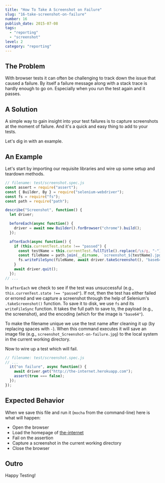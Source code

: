 ```yaml
---
title: "How To Take A Screenshot on Failure"
slug: "16-take-screenshot-on-failure"
number: 16
publish_date: 2015-07-08
tags:
  - "reporting"
  - "screenshot"
level: 2
category: "reporting"
---
```


## The Problem

With browser tests it can often be challenging to track down the issue that caused a failure. By itself a failure message along with a stack trace is hardly enough to go on. Especially when you run the test again and it passes.

## A Solution

A simple way to gain insight into your test failures is to capture screenshots at the moment of failure. And it's a quick and easy thing to add to your tests.

Let's dig in with an example.

## An Example

Let's start by importing our requisite libraries and wire up some setup and teardown methods.

```javascript
// filename: test/screenshot.spec.js
const assert = require("assert");
const { Builder, By } = require("selenium-webdriver");
const fs = require("fs");
const path = require("path");

describe("Screenshot", function() {
  let driver;

  beforeEach(async function() {
    driver = await new Builder().forBrowser("chrome").build();
  });

  afterEach(async function() {
    if (this.currentTest.state !== "passed") {
      const testName = this.currentTest.fullTitle().replace(/\s/g, "-");
      const fileName = path.join(__dirname, `screenshot_${testName}.jpg`);
      fs.writeFileSync(fileName, await driver.takeScreenshot(), "base64");
    }
    await driver.quit();
  });
// ...
```

In `afterEach` we check to see if the test was unsuccessful (e.g., `this.currenTest.state !== "passed"`). If not, then the test has either failed or errored and we capture a screenshot through the help of Selenium's `.takeScreenshot()` function. To save it to disk, we use `fs` and its `writeFileSync` function. It takes the full path to save to, the payload (e.g., the screenshot), and the encoding (which for the image is `"base64"`).

To make the filename unique we use the test name after cleaning it up (by replacing spaces with `-`). When this command executes it will save an image file (e.g., `screenshot_Screenshot-on-failure.jpg`) to the local system in the current working directory.

Now to wire up a test which will fail.

```javascript
// filename: test/screenshot.spec.js
// ...
  it("on failure", async function() {
    await driver.get("http://the-internet.herokuapp.com");
    assert(true === false);
  });
});
```

## Expected Behavior

When we save this file and run it (`mocha` from the command-line) here is what will happen:

+ Open the browser
+ Load the homepage of [the-internet](http://github.com/tourdedave/the-internet)
+ Fail on the assertion
+ Capture a screenshot in the current working directory
+ Close the browser

## Outro

Happy Testing!

